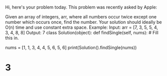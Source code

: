 Hi, here's your problem today. This problem was recently asked by Apple:

Given an array of integers, arr, where all numbers occur twice except one number which occurs once, find the number. Your solution should ideally be O(n) time and use constant extra space.
Example:
Input: arr = [7, 3, 5, 5, 4, 3, 4, 8, 8]
Output: 7
class Solution(object):
  def findSingle(self, nums):
    # Fill this in.

nums = [1, 1, 3, 4, 4, 5, 6, 5, 6]
print(Solution().findSingle(nums))
# 3
